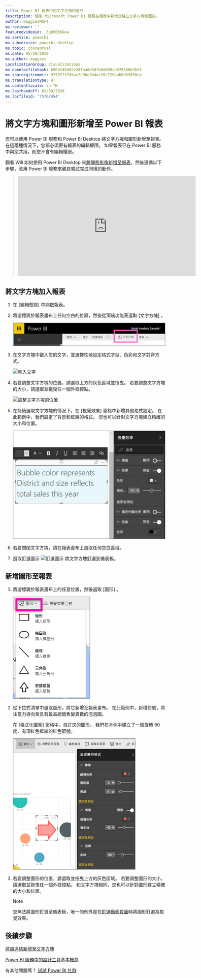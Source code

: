 ```yaml
---
title: Power BI 報表中的文字方塊和圖形
description: 使用 Microsoft Power BI 服務在報表中新增及建立文字方塊和圖形。
author: maggiesMSFT
ms.reviewer: ''
featuredvideoid: _3q6VEBhGew
ms.service: powerbi
ms.subservice: powerbi-desktop
ms.topic: conceptual
ms.date: 05/29/2019
ms.author: maggies
LocalizationGroup: Visualizations
ms.openlocfilehash: b90bfd9482e28faa8d9dfb0d089ca07656663b53
ms.sourcegitcommit: 97597ff7d9ac2c08c364ecf0c729eab5d59850ce
ms.translationtype: HT
ms.contentlocale: zh-TW
ms.lasthandoff: 01/09/2020
ms.locfileid: "75762454"
---
```

# <a name="add-text-boxes-and-shapes-to-power-bi-reports"></a>將文字方塊和圖形新增至 Power BI 報表
您可以使用 Power BI 服務和 Power BI Desktop 將文字方塊和圖形新增至報表。 在這兩種情況下，您都必須要有報表的編輯權限。 如果報表已在 Power BI 服務中與您共用，則您不會有編輯權限。 

觀看 Will 如何使用 Power BI Desktop 來[將靜態影像新增至報表](/learn/modules/visuals-in-power-bi/12-formatting)，然後遵循以下步驟，改用 Power BI 服務來親自嘗試完成同樣的動作。
> 
> <iframe width="560" height="315" src="https://www.youtube.com/embed/_3q6VEBhGew" frameborder="0" allowfullscreen></iframe>
> 

## <a name="add-a-text-box-to-a-report"></a>將文字方塊加入報表
1. 在 [編輯檢視] 中開啟報表。

2. 將游標置於報表畫布上任何空白的位置，然後從頂端功能表選取 [文字方塊]  。
   
   ![選取 [文字方塊]](media/power-bi-reports-add-text-and-shapes/pbi_textbox.png)
3. 在文字方塊中鍵入您的文字，並選擇性地設定格式字型、色彩和文字對齊方式。 
   
   ![輸入文字](media/power-bi-reports-add-text-and-shapes/pbi_textbox2new.png)
4. 若要調整文字方塊的位置，請選取上方的灰色區域並拖曳。 若要調整文字方塊的大小，請選取並拖曳任一個外框控點。 
   
   ![調整文字方塊的位置](media/power-bi-reports-add-text-and-shapes/textboxsmaller.gif)

5. 在持續選取文字方塊的情況下，在 [視覺效果]  窗格中新增其他格式設定。 在此範例中，我們設定了背景和框線的格式。 您也可以針對文字方塊建立精確的大小和位置。  

   ![文字方塊格式設定](media/power-bi-reports-add-text-and-shapes/power-bi-borders.png)

6. 若要關閉文字方塊，請在報表畫布上選取任何空白區域。 

7. 選取釘選圖示  ![釘選圖示](media/power-bi-reports-add-text-and-shapes/pbi_pintile.png) 將文字方塊釘選到儀表板。 

## <a name="add-a-shape-to-a-report"></a>新增圖形至報表
1. 將游標置於報表畫布上的任意位置，然後選取 [圖形]  。
   
   ![選取 [圖形]](media/power-bi-reports-add-text-and-shapes/power-bi-shapes.png)
2. 從下拉式清單中選取圖形，將它新增至報表畫布。 在此範例中，新增箭號，將注意力導向至具有最高總銷售變異數的泡泡圖。 
   
   在 [格式化圖案]  窗格中，自訂您的圖形。 我們在本例中建立了一個旋轉 90 度、有深紅色框線的紅色箭號。
   
   ![自訂圖形](media/power-bi-reports-add-text-and-shapes/power-bi-arrrow.png)
3. 若要調整圖形的位置，請選取並拖曳上方的灰色區域。 若要調整圖形的大小，請選取並拖曳任一個外框控點。 和文字方塊相同，您也可以針對圖形建立精確的大小和位置。

   > [!NOTE]
   > 您無法將圖形釘選至儀表板，唯一的例外是在[釘選動態頁面](service-dashboard-pin-live-tile-from-report.md)時將圖形釘選為視覺效果。 
   > 
   > 

## <a name="next-steps"></a>後續步驟
[將超連結新增至文字方塊](service-add-hyperlink-to-text-box.md)

[Power BI 服務中的設計工具基本概念](service-basic-concepts.md)

有其他問題嗎？ [試試 Power BI 社群](https://community.powerbi.com/)
